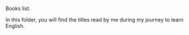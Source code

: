Books list.

In this folder, you will find the titles read by me during my journey to learn English.
